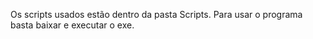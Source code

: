Os scripts usados estão dentro da pasta Scripts. Para usar o programa basta baixar e executar o exe.
